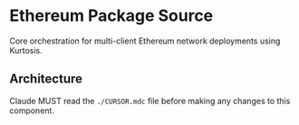 # Ethereum Package Source

Core orchestration for multi-client Ethereum network deployments using Kurtosis.

## Architecture  
Claude MUST read the `./CURSOR.mdc` file before making any changes to this component.